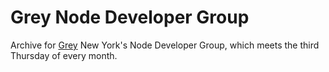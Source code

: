# Grey Node Developer Group

Archive for [Grey](http://grey.com/) New York's Node Developer Group, which
meets the third Thursday of every month.